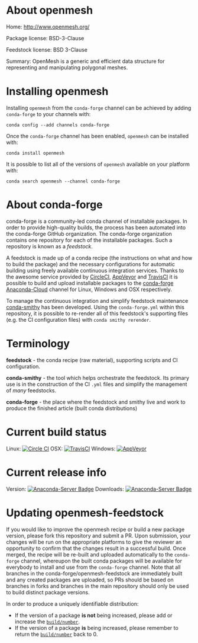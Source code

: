 About openmesh
==============

Home: http://www.openmesh.org/

Package license: BSD-3-Clause

Feedstock license: BSD 3-Clause

Summary: OpenMesh is a generic and efficient data structure for representing and manipulating polygonal meshes.



Installing openmesh
===================

Installing `openmesh` from the `conda-forge` channel can be achieved by adding `conda-forge` to your channels with:

```
conda config --add channels conda-forge
```

Once the `conda-forge` channel has been enabled, `openmesh` can be installed with:

```
conda install openmesh
```

It is possible to list all of the versions of `openmesh` available on your platform with:

```
conda search openmesh --channel conda-forge
```



About conda-forge
=================

conda-forge is a community-led conda channel of installable packages.
In order to provide high-quality builds, the process has been automated into the
conda-forge GitHub organization. The conda-forge organization contains one repository
for each of the installable packages. Such a repository is known as a *feedstock*.

A feedstock is made up of a conda recipe (the instructions on what and how to build
the package) and the necessary configurations for automatic building using freely
available continuous integration services. Thanks to the awesome service provided by
[CircleCI](https://circleci.com/), [AppVeyor](http://www.appveyor.com/)
and [TravisCI](https://travis-ci.org/) it is possible to build and upload installable
packages to the [conda-forge](https://anaconda.org/conda-forge)
[Anaconda-Cloud](http://docs.anaconda.org/) channel for Linux, Windows and OSX respectively.

To manage the continuous integration and simplify feedstock maintenance
[conda-smithy](http://github.com/conda-forge/conda-smithy) has been developed.
Using the ``conda-forge.yml`` within this repository, it is possible to re-render all of
this feedstock's supporting files (e.g. the CI configuration files) with ``conda smithy rerender``.


Terminology
===========

**feedstock** - the conda recipe (raw material), supporting scripts and CI configuration.

**conda-smithy** - the tool which helps orchestrate the feedstock.
                   Its primary use is in the construction of the CI ``.yml`` files
                   and simplify the management of *many* feedstocks.

**conda-forge** - the place where the feedstock and smithy live and work to
                  produce the finished article (built conda distributions)

Current build status
====================

Linux: [![Circle CI](https://circleci.com/gh/conda-forge/openmesh-feedstock.svg?style=shield)](https://circleci.com/gh/conda-forge/openmesh-feedstock)
OSX: [![TravisCI](https://travis-ci.org/conda-forge/openmesh-feedstock.svg?branch=master)](https://travis-ci.org/conda-forge/openmesh-feedstock)
Windows: [![AppVeyor](https://ci.appveyor.com/api/projects/status/github/conda-forge/openmesh-feedstock?svg=True)](https://ci.appveyor.com/project/conda-forge/openmesh-feedstock/branch/master)

Current release info
====================
Version: [![Anaconda-Server Badge](https://anaconda.org/conda-forge/openmesh/badges/version.svg)](https://anaconda.org/conda-forge/openmesh)
Downloads: [![Anaconda-Server Badge](https://anaconda.org/conda-forge/openmesh/badges/downloads.svg)](https://anaconda.org/conda-forge/openmesh)


Updating openmesh-feedstock
===========================

If you would like to improve the openmesh recipe or build a new
package version, please fork this repository and submit a PR. Upon submission,
your changes will be run on the appropriate platforms to give the reviewer an
opportunity to confirm that the changes result in a successful build. Once
merged, the recipe will be re-built and uploaded automatically to the
`conda-forge` channel, whereupon the built conda packages will be available for
everybody to install and use from the `conda-forge` channel.
Note that all branches in the conda-forge/openmesh-feedstock are
immediately built and any created packages are uploaded, so PRs should be based
on branches in forks and branches in the main repository should only be used to
build distinct package versions.

In order to produce a uniquely identifiable distribution:
 * If the version of a package **is not** being increased, please add or increase
   the [``build/number``](http://conda.pydata.org/docs/building/meta-yaml.html#build-number-and-string).
 * If the version of a package **is** being increased, please remember to return
   the [``build/number``](http://conda.pydata.org/docs/building/meta-yaml.html#build-number-and-string)
   back to 0.
